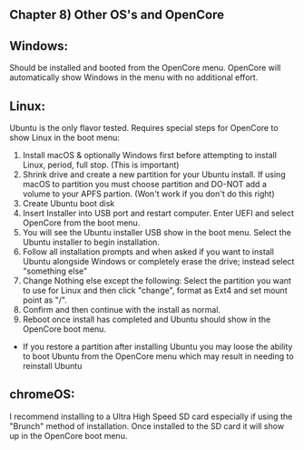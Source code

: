 ## Chapter 8) Other OS's and OpenCore

## Windows: 

Should be installed and booted from the OpenCore menu. OpenCore will automatically show Windows in the menu with no additional effort. 

## Linux: 

Ubuntu is the only flavor tested. Requires special steps for OpenCore to show Linux in the boot menu:
  1. Install macOS & optionally Windows first before attempting to install Linux, period, full stop. (This is important)
  2. Shrink drive and create a new partition for your Ubuntu install. If using macOS to partition you must choose partition and DO-NOT add a volume to your APFS partion. (Won't work if you don't do this right)
  3. Create Ubuntu boot disk
  4. Insert Installer into USB port and restart computer. Enter UEFI and select OpenCore from the boot menu.
  5. You will see the Ubuntu installer USB show in the boot menu. Select the Ubuntu installer to begin installation.
  6. Follow all installation prompts and when asked if you want to install Ubuntu alongside Windows or completely erase the drive; instead select "something else"
  7. Change Nothing else except the following: Select the partition you want to use for Linux and then click "change", format as Ext4 and set mount point as "/".
  8. Confirm and then continue with the install as normal.
  9. Reboot once install has completed and Ubuntu should show in the OpenCore boot menu.
  * If you restore a partition after installing Ubuntu you may loose the ability to boot Ubuntu from the OpenCore menu which may result in needing to reinstall Ubuntu

## chromeOS: 

I recommend installing to a Ultra High Speed SD card especially if using the "Brunch" method of installation. Once installed to the SD card it will show up in the OpenCore boot menu.
